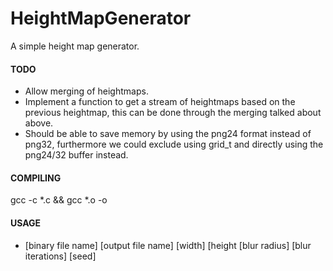 # HeightMapGenerator
A simple height map generator.

#### TODO
- Allow merging of heightmaps.
- Implement a function to get a stream of heightmaps based on the previous heightmap, this can be done through the merging talked about above.
- Should be able to save memory by using the png24 format instead of png32, furthermore we could exclude using grid_t and directly using the png24/32 buffer instead.

#### COMPILING
gcc -c *.c && gcc *.o -o <binary file name>

#### USAGE
- [binary file name] [output file name] [width] [height [blur radius] [blur iterations] [seed]

